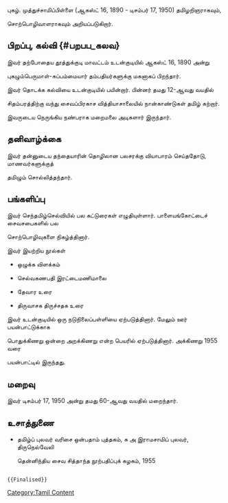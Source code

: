 புகழ். முத்துச்சாமிப்பிள்ளை (ஆகஸ்ட் 16, 1890 - டிசம்பர் 17, 1950) தமிழறிஞராகவும்,
சொற்பொழிவாளராகவும் அறியப்படுகிறார்.

## பிறப்பு, கல்வி {#பறபப_கலவ}

இவர் தற்போதைய தூத்துக்குடி மாவட்டம் உடன்குடியில் ஆகஸ்ட் 16, 1890 அன்று
புகழும்பெருமாள்-சுப்பம்மையார் தம்பதியர்களுக்கு மகனாகப் பிறந்தார்.

இவர் தொடக்க கல்வியை உடன்குடியில் பயின்றார். பின்னர் தமது 12-ஆவது வயதில்
சிதம்பரத்திற்கு வந்து சைவப்பிரகாச வித்தியாசாலையில் நான்காண்டுகள் தமிழ் கற்றார்.
இவருடைய நெருங்கிய நண்பராக மறைமலை அடிகளார் இருந்தார்.

## தனிவாழ்க்கை

இவர் தன்னுடைய தந்தையாரின் தொழிலான பலசரக்கு வியாபாரம் செய்ததோடு, மாணவர்களுக்குத்
தமிழும் சொல்லித்தந்தார்.

## பங்களிப்பு

இவர் செந்தமிழ்செல்வியில் பல கட்டுரைகள் எழுதியுள்ளார். பாளையங்கோட்டைச் சைவசபைகளில் பல
சொற்பொழிவுகளை நிகழ்த்தினார்.

இவர் இயற்றிய நூல்கள்

-   ஒழுக்க விளக்கம்
-   செல்வகணபதி இரட்டைமணிமாலை
-   தேவார உரை
-   திருவாசக திருச்சதக உரை

இவர் உடன்குடியில் ஒரு நடுநிலைப்பள்ளியை ஏற்படுத்தினார். மேலும் ஊர் பயன்பாட்டுக்காக
பொதுக்கிணறு ஒன்றை அறக்கிணறு என்ற பெயரில் ஏற்படுத்தினார். அக்கிணறு 1955 வரை
பயன்பாட்டில் இருந்தது.

## மறைவு

இவர் டிசம்பர் 17, 1950 அன்று தமது 60-ஆவது வயதில் மறைந்தார்.

## உசாத்துணை

-   தமிழ்ப் புலவர் வரிசை ஒன்பதாம் புத்தகம், சு அ இராமசாமிப் புலவர், திருநெல்வேலி
    தென்னிந்திய சைவ சித்தாந்த நூற்பதிப்புக் கழகம், 1955

```{=mediawiki}
{{Finalised}}
```
[Category:Tamil Content](Category:Tamil_Content "wikilink")
